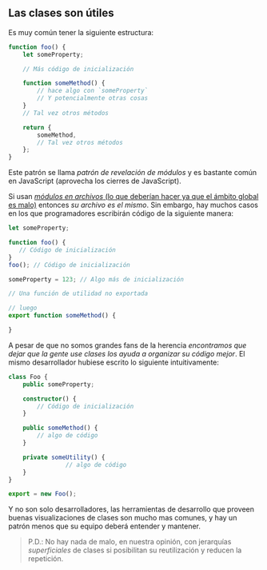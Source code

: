 ## Las clases son útiles

Es muy común tener la siguiente estructura:

```ts
function foo() {
    let someProperty;

    // Más código de inicialización

    function someMethod() {
        // hace algo con `someProperty`
        // Y potencialmente otras cosas
    }
    // Tal vez otros métodos

    return {
        someMethod,
        // Tal vez otros métodos
    };
}
```
Este patrón se llama *patrón de revelación de módulos* y es bastante común en JavaScript (aprovecha los cierres de JavaScript).

Si usan [*módulos en archivos* (lo que deberían hacer ya que el ámbito global es malo)](../project/modules.md) entonces *su archivo es el mismo*. Sin embargo, hay muchos casos en los que programadores escribirán código de la siguiente manera:

```ts
let someProperty;

function foo() {
   // Código de inicialización
}
foo(); // Código de inicialización

someProperty = 123; // Algo más de inicialización

// Una función de utilidad no exportada

// luego
export function someMethod() {

}
```

A pesar de que no somos grandes fans de la herencia *encontramos que dejar que la gente use clases los ayuda a organizar su código mejor*. El mismo desarrollador hubiese escrito lo siguiente intuitivamente:

```ts
class Foo {
    public someProperty;

    constructor() {
        // Código de inicialización
    }

    public someMethod() {
        // algo de código
    }

    private someUtility() {
                // algo de código
    }
}

export = new Foo();
```

Y no son solo desarrolladores, las herramientas de desarrollo que proveen buenas visualizaciones de clases son mucho mas comunes, y hay un patrón menos que su equipo deberá entender y mantener.

> P.D.: No hay nada de malo, en nuestra opinión, con jerarquías *superficiales* de clases si posibilitan su reutilización y reducen la repetición.
